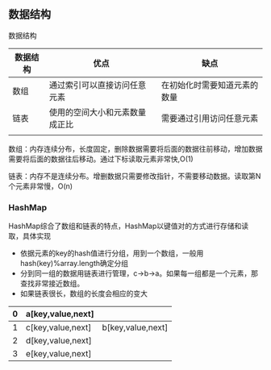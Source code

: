 ## 数据结构

数据结构

| 数据结构 | 优点                           | 缺点                         |
| -------- | ------------------------------ | ---------------------------- |
| 数组     | 通过索引可以直接访问任意元素   | 在初始化时需要知道元素的数量 |
| 链表     | 使用的空间大小和元素数量成正比 | 需要通过引用访问任意元素     |
|          |                                |                              |

数组：内存连续分布，长度固定，删除数据需要将后面的数据往前移动，增加数据需要将后面的数据往后移动。通过下标读取元素非常快,O(1)

链表：内存不是连续分布。增删数据只需要修改指针，不需要移动数据。读取第N个元素非常慢，O(n)

### HashMap

HashMap综合了数组和链表的特点，HashMap以键值对的方式进行存储和读取，具体实现

* 依据元素的key的hash值进行分组，用到一个数组，一般用hash(key)%array.length确定分组
* 分到同一组的数据用链表进行管理，c->b->a。如果每一组都是一个元素，那查找非常接近数组。
* 如果链表很长，数组的长度会相应的变大

| 0    | a[key,value,next] |                   |
| ---- | ----------------- | ----------------- |
| 1    | c[key,value,next] | b[key,value,next] |
| 2    | d[key,value,next] |                   |
| 3    | e[key,value,next] |                   |

